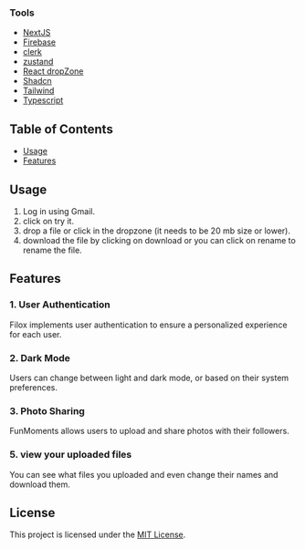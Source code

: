 ### Tools

- [NextJS](https://nextjs.org/)
- [Firebase](https://firebase.google.com/)
- [clerk](https://clerk.com/)
- [zustand](https://github.com/pmndrs/zustand)
- [React dropZone](https://www.npmjs.com/package/react-dropzone)
- [Shadcn](https://ui.shadcn.com/)
- [Tailwind](https://tailwindcss.com/)
- [Typescript](https://www.typescriptlang.org/)

## Table of Contents

- [Usage](#usage)
- [Features](#features)

## Usage

1. Log in using Gmail.
2. click on try it.
3. drop a file or click in the dropzone (it needs to be 20 mb size or lower).
4. download the file by clicking on download or you can click on rename to rename the file.

## Features

### 1. User Authentication

Filox implements user authentication to ensure a personalized experience for each user.

### 2. Dark Mode

Users can change between light and dark mode, or based on their system preferences.

### 3. Photo Sharing

FunMoments allows users to upload and share photos with their followers.

### 5. view your uploaded files

You can see what files you uploaded and even change their names and download them.

## License

This project is licensed under the [MIT License](https://choosealicense.com/licenses/mit/).
